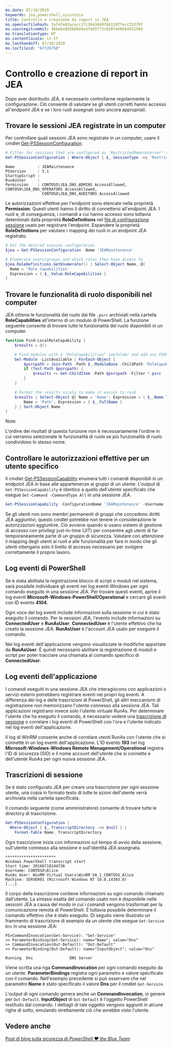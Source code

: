 ```yaml
---
ms.date: 07/10/2019
keywords: jea,powershell,sicurezza
title: Controllo e creazione di report in JEA
ms.openlocfilehash: 2afefe83acecc1fc3643d49766120ffecc25378f
ms.sourcegitcommit: 46bebe692689ebedfe65ff2c828fe666b443198d
ms.translationtype: HT
ms.contentlocale: it-IT
ms.lasthandoff: 07/10/2019
ms.locfileid: "67726750"
---
```

# <a name="auditing-and-reporting-on-jea"></a>Controllo e creazione di report in JEA

Dopo aver distribuito JEA, è necessario controllarne regolarmente la configurazione. Ciò consente di valutare se gli utenti corretti hanno accesso all'endpoint JEA e se i loro ruoli assegnati sono ancora appropriati.

## <a name="find-registered-jea-sessions-on-a-machine"></a>Trovare le sessioni JEA registrate in un computer

Per controllare quali sessioni JEA sono registrate in un computer, usare il cmdlet [Get-PSSessionConfiguration](/powershell/module/microsoft.powershell.core/get-pssessionconfiguration).

```powershell
# Filter for sessions that are configured as 'RestrictedRemoteServer' to find JEA-like session configurations
Get-PSSessionConfiguration | Where-Object { $_.SessionType -eq 'RestrictedRemoteServer' }
```

```Output
Name          : JEAMaintenance
PSVersion     : 5.1
StartupScript :
RunAsUser     :
Permission    : CONTOSO\JEA_DNS_ADMINS AccessAllowed, CONTOSO\JEA_DNS_OPERATORS AccessAllowed,
                CONTOSO\JEA_DNS_AUDITORS AccessAllowed
```

Le autorizzazioni effettive per l'endpoint sono elencate nella proprietà **Permission**. Questi utenti hanno il diritto di connettersi all'endpoint JEA. I ruoli e, di conseguenza, i comandi a cui hanno accesso sono tuttavia determinati dalla proprietà **RoleDefinitions** nel [file di configurazione sessione](session-configurations.md) usato per registrare l'endpoint. Espandere la proprietà **RoleDefinitions** per valutare i mapping dei ruoli in un endpoint JEA registrato.

```powershell
# Get the desired session configuration
$jea = Get-PSSessionConfiguration -Name 'JEAMaintenance'

# Enumerate users/groups and which roles they have access to
$jea.RoleDefinitions.GetEnumerator() | Select-Object Name, @{
  Name = 'Role Capabilities'
  Expression = { $_.Value.RoleCapabilities }
}
```

## <a name="find-available-role-capabilities-on-the-machine"></a>Trovare le funzionalità di ruolo disponibili nel computer

JEA ottiene le funzionalità del ruolo dai file `.psrc` archiviati nella cartella **RoleCapabilities** all'interno di un modulo di PowerShell. La funzione seguente consente di trovare tutte le funzionalità del ruolo disponibili in un computer.

```powershell
function Find-LocalRoleCapability {
    $results = @()

    # Find modules with a "RoleCapabilities" subfolder and add any PSRC files to the result set
    Get-Module -ListAvailable | ForEach-Object {
        $psrcpath = Join-Path -Path $_.ModuleBase -ChildPath 'RoleCapabilities'
        if (Test-Path $psrcpath) {
            $results += Get-ChildItem -Path $psrcpath -Filter *.psrc
        }
    }

    # Format the results nicely to make it easier to read
    $results | Select-Object @{ Name = 'Name'; Expression = { $_.Name.TrimEnd('.psrc') }}, @{
        Name = 'Path'; Expression = { $_.FullName }
    } | Sort-Object Name
}
```

> [!NOTE]
> L'ordine dei risultati di questa funzione non è necessariamente l'ordine in cui verranno selezionate le funzionalità di ruolo se più funzionalità di ruolo condividono lo stesso nome.

## <a name="check-effective-rights-for-a-specific-user"></a>Controllare le autorizzazioni effettive per un utente specifico

Il cmdlet [Get-PSSessionCapability](/powershell/module/microsoft.powershell.core/Get-PSSessionCapability) enumera tutti i comandi disponibili in un endpoint JEA in base alle appartenenze ai gruppi di un utente.
L'output di `Get-PSSessionCapability` è identico a quello dell'utente specificato che esegue `Get-Command -CommandType All` in una sessione JEA.

```powershell
Get-PSSessionCapability -ConfigurationName 'JEAMaintenance' -Username 'CONTOSO\Alice'
```

Se gli utenti non sono membri permanenti di gruppi che concedono diritti JEA aggiuntivi, questo cmdlet potrebbe non tenere in considerazione le autorizzazioni aggiuntive. Ciò avviene quando si usano sistemi di gestione di accesso con privilegi just-in-time (JIT) per consentire agli utenti di far temporaneamente parte di un gruppo di sicurezza. Valutare con attenzione il mapping degli utenti ai ruoli e alle funzionalità per fare in modo che gli utenti ottengano solo il livello di accesso necessario per svolgere correttamente il proprio lavoro.

## <a name="powershell-event-logs"></a>Log eventi di PowerShell

Se è stata abilitata la registrazione blocco di script o moduli nel sistema, sarà possibile individuare gli eventi nei log eventi Windows per ogni comando eseguito in una sessione JEA. Per trovare questi eventi, aprire il log eventi **Microsoft-Windows-PowerShell/Operational** e cercare gli eventi con ID evento **4104**.

Ogni voce del log eventi include informazioni sulla sessione in cui è stato eseguito il comando. Per le sessioni JEA, l'evento include informazioni su **ConnectedUser** e **RunAsUser**. **ConnectedUser** è l'utente effettivo che ha creato la sessione JEA. **RunAsUser** è l'account JEA usato per eseguire il comando.

Nei log eventi dell'applicazione vengono visualizzate le modifiche apportate da **RunAsUser**. È quindi necessario abilitare la registrazione di moduli e script per poter tracciare una chiamata al comando specifico di **ConnectedUser**.

## <a name="application-event-logs"></a>Log eventi dell'applicazione

I comandi eseguiti in una sessione JEA che interagiscono con applicazioni o servizi esterni potrebbero registrare eventi nei propri log eventi. A differenza dei log e delle trascrizioni di PowerShell, gli altri meccanismi di registrazione non memorizzano l'utente connesso alla sessione JEA. Tali applicazioni registrano invece solo l'utente virtuale RunAs.
Per determinare l'utente che ha eseguito il comando, è necessario vedere una [trascrizione di sessione](#session-transcripts) o correlare i log eventi di PowerShell con l'ora e l'utente indicato nel log eventi dell'applicazione.

Il log di WinRM consente anche di correlare utenti RunAs con l'utente che si connette in un log eventi dell'applicazione. L'ID evento **193** nel log **Microsoft-Windows-Windows Remote Management/Operational** registra l'ID di sicurezza (SID) e il nome account dell'utente che si connette e dell'utente RunAs per ogni nuova sessione JEA.

## <a name="session-transcripts"></a>Trascrizioni di sessione

Se è stato configurato JEA per creare una trascrizione per ogni sessione utente, una copia in formato testo di tutte le azioni dell'utente verrà archiviata nella cartella specificata.

Il comando seguente (come amministratore) consente di trovare tutte le directory di trascrizione.

```powershell
Get-PSSessionConfiguration |
  Where-Object { $_.TranscriptDirectory -ne $null } |
    Format-Table Name, TranscriptDirectory
```

Ogni trascrizione inizia con informazioni sul tempo di avvio della sessione, sull'utente connesso alla sessione e sull'identità JEA assegnata.

```
**********************
Windows PowerShell transcript start
Start time: 20160710144736
Username: CONTOSO\Alice
RunAs User: WinRM Virtual Users\WinRM VA_1_CONTOSO_Alice
Machine: SERVER01 (Microsoft Windows NT 10.0.14393.0)
[...]
```

Il corpo della trascrizione contiene informazioni su ogni comando chiamato dall'utente. La sintassi esatta del comando usato non è disponibile nelle sessioni JEA a causa del modo in cui i comandi vengono trasformati per la comunicazione remota di PowerShell. È tuttavia possibile determinare il comando effettivo che è stato eseguito. Di seguito viene illustrato un frammento di trascrizione di esempio da un utente che esegue `Get-Service Dns` in una sessione JEA:

```
PS>CommandInvocation(Get-Service): "Get-Service"
>> ParameterBinding(Get-Service): name="Name"; value="Dns"
>> CommandInvocation(Out-Default): "Out-Default"
>> ParameterBinding(Out-Default): name="InputObject"; value="Dns"

Running  Dns                DNS Server
```

Viene scritta una riga **CommandInvocation** per ogni comando eseguito da un utente. **ParameterBindings** registra ogni parametro e valore specificato con il comando. Nell'esempio precedente si può osservare che nel parametro **Name** è stato specificato il valore **Dns** per il cmdlet `Get-Service`.

L'output di ogni comando genera anche un **CommandInvocation**, in genere per `Out-Default`. **InputObject** di `Out-Default` è l'oggetto PowerShell restituito dal comando. I dettagli di tale oggetto vengono aggiunti in alcune righe di sotto, emulando strettamente ciò che avrebbe visto l'utente.

## <a name="see-also"></a>Vedere anche

[Post di blog sulla sicurezza di *PowerShell ♥ the Blue Team*](https://devblogs.microsoft.com/powershell/powershell-the-blue-team/)
